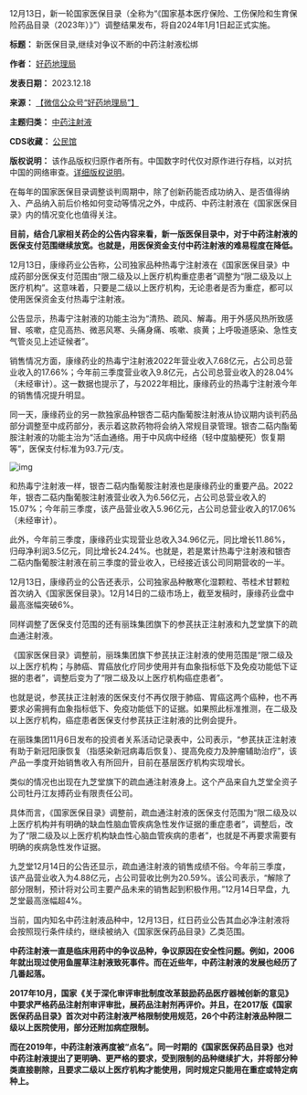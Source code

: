 12月13日，新一轮国家医保目录（全称为“《国家基本医疗保险、工伤保险和生育保险药品目录（2023年）》”）调整结果发布，将自2024年1月1日起正式实施。




**标题：** 新医保目录,继续对争议不断的中药注射液松绑  

**作者：** [好药地理局](https://chinadigitaltimes.net/space/好药地理局)  

**发表日期：** 2023.12.18  

**来源：** [【微信公众号“好药地理局”】](https://web.archive.org/web/20231218155620/https://mp.weixin.qq.com/s/5RkvcueizUjGMH4YEBJ5_Q接)  

**主题归类：** [中药注射液](https://chinadigitaltimes.net/space/中药注射液)  

**CDS收藏：** [公民馆](https://chinadigitaltimes.net/space/%E5%85%AC%E6%B0%91%E9%A6%86)  

**版权说明：** 该作品版权归原作者所有。中国数字时代仅对原作进行存档，以对抗中国的网络审查。[详细版权说明](https://chinadigitaltimes.net/chinese/copyright)。


在每年的国家医保目录调整谈判周期中，除了创新药能否成功纳入、是否值得纳入、产品纳入前后价格如何变动等情况之外，中成药、中药注射液在《国家医保目录》内的情况变化也值得关注。


**目前，结合几家相关药企的公告内容来看，新一版医保目录中，对于中药注射液的医保支付范围继续放宽。也就是，用医保资金支付中药注射液的难易程度在降低。** 


12月13日，康缘药业公告称，公司独家品种热毒宁注射液在《国家医保目录》中成药部分医保支付范围由“限二级及以上医疗机构重症患者”调整为“限二级及以上医疗机构”。这意味着，只要是二级以上医疗机构，无论患者是否为重症，都可以使用医保资金支付热毒宁注射液。


公告显示，热毒宁注射液的功能主治为“清热、疏风、解毒。用于外感风热所致感冒、咳嗽，症见高热、微恶风寒、头痛身痛、咳嗽、痰黄；上呼吸道感染、急性支气管炎见上述证候者”。


销售情况方面，康缘药业的热毒宁注射液2022年营业收入7.68亿元，占公司总营业收入的17.66%；今年前三季度营业收入9.8亿元，占公司总营业收入的28.04%（未经审计）。这一数据也提示了，与2022年相比，康缘药业的热毒宁注射液今年的销售情况提升明显。


同一天，康缘药业的另一款独家品种银杏二萜内酯葡胺注射液从协议期内谈判药品部分调整至中成药部分，表示着这款药物将会纳入常规目录管理。银杏二萜内酯葡胺注射液的功能主治为“活血通络。用于中风病中经络（轻中度脑梗死）恢复期等”，医保支付标准为93.7元/支。


![img](https://chinadigitaltimes.net/chinese/files/2023/12/v2-23bf8e542bffd309c9d6095f6d4cfdce_720w.jpg)


和热毒宁注射液一样，银杏二萜内酯葡胺注射液也是康缘药业的重要产品。2022年，银杏二萜内酯葡胺注射液营业收入为6.56亿元，占公司总营业收入的15.07%；今年前三季度，该产品营业收入5.96亿元，占公司总营业收入的17.06%（未经审计）。


此外，今年前三季度，康缘药业实现营业总收入34.96亿元，同比增长11.86%，归母净利润3.5亿元，同比增长24.24%。也就是，若是累计热毒宁注射液和银杏二萜内酯葡胺注射液在前三季度的营业收入，已经接近该公司同期营收的一半。


12月13日，康缘药业的公告还表示，公司独家品种散寒化湿颗粒、苓桂术甘颗粒首次纳入《国家医保目录》。12月14日的二级市场上，截至发稿时，康缘药业盘中最高涨幅突破6%。


同样调整了医保支付范围的还有丽珠集团旗下的参芪扶正注射液和九芝堂旗下的疏血通注射液。


《国家医保目录》调整前，丽珠集团旗下参芪扶正注射液的使用范围是“限二级及以上医疗机构；与肺癌、胃癌放化疗同步使用并有血象指标低下及免疫功能低下证据的患者”，调整后变为了“限二级及以上医疗机构癌症患者”。


也就是说，参芪扶正注射液的医保支付不再仅限于肺癌、胃癌这两个癌种，也不再要求必需拥有血象指标低下、免疫功能低下的证据。如果照此标准推测，在二级及以上医疗机构，癌症患者医保支付参芪扶正注射液的比例会提升。


在丽珠集团11月6日发布的投资者关系活动记录表中，公司表示，“参芪扶正注射液有助于新冠阳康恢复（指感染新冠病毒后恢复）、提高免疫力及肿瘤辅助治疗”，该产品一季度开始销售收入有所回升，目前在基层医疗机构实现增长。


类似的情况也出现在九芝堂旗下的疏血通注射液身上。这个产品来自九芝堂全资子公司牡丹江友搏药业有限责任公司。


具体而言，《国家医保目录》调整前，疏血通注射液的医保支付范围为“限二级及以上医疗机构并有明确的缺血性脑血管疾病急性发作证据的重症患者”，调整后，改为了“限二级及以上医疗机构缺血性心脑血管疾病的患者”，也就是不再要求需要有明确的疾病急性发作证据。


九芝堂12月14日的公告还显示，疏血通注射液的销售成绩不俗。今年前三季度，该产品营业收入为4.88亿元，占公司营收比例为20.59%。该公司表示，“解除了部分限制，预计将对公司主要产品未来的销售起到积极作用。”12月14日早盘，九芝堂最高涨幅超4%。


当前，国内知名中药注射液品种中，12月13日，红日药业公告其血必净注射液将会按照现行条件续约，继续被纳入《国家医保药品目录》乙类范围。


**中药注射液一直是临床用药中的争议品种，争议原因在安全性问题。例如，2006年就出现过使用鱼腥草注射液致死事件。而在近些年，中药注射液的发展也经历了几番起落。**   

**2017年10月，国家《关于深化审评审批制度改革鼓励药品医疗器械创新的意见》中要求严格药品注射剂审评审批，展药品注射剂再评价。并且，在2017版《国家医保药品目录》首次对中药注射液严格限制使用规范，26个中药注射液品种限二级以上医院使用，部分还附加病症限制。** 


**而在2019年，中药注射液再度被“点名”。同一时期的《国家医保药品目录》也对中药注射液提出了更明确、更严格的要求，受到限制的品种继续扩大，并将部分种类直接剔除，且要求二级以上医疗机构才能使用，同时规定只能用在重症或特定病种上。** 

